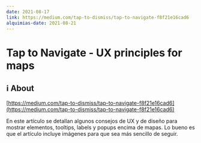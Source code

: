 ```yaml
---
date: 2021-08-17
link: https://medium.com/tap-to-dismiss/tap-to-navigate-f8f21e16cad6
alquimias-date: 2021-08-21
---
```


# Tap to Navigate - UX principles for maps

## ℹ️ About

[https://medium.com/tap-to-dismiss/tap-to-navigate-f8f21e16cad6](https://medium.com/tap-to-dismiss/tap-to-navigate-f8f21e16cad6)

En este artículo se detallan algunos consejos de UX y de diseño para mostrar elementos, tooltips, labels y popups encima de mapas. Lo bueno es que el artículo incluye imágenes para que sea más sencillo de seguir.

